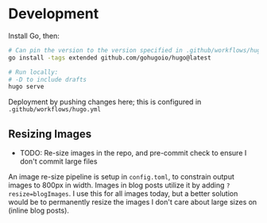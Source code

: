 
# Development

Install Go, then:

```sh
# Can pin the version to the version specified in .github/workflows/hugo.yml
go install -tags extended github.com/gohugoio/hugo@latest

# Run locally:
# -D to include drafts
hugo serve
```

Deployment by pushing changes here; this is configured in `.github/workflows/hugo.yml`

## Resizing Images
* TODO: Re-size images in the repo, and pre-commit check to ensure I don't commit large files

An image re-size pipeline is setup in `config.toml`, to constrain output images to 800px in width. Images in blog posts utilize it by adding `?resize=blogImages`. I use this for all images today, but a better solution would be to permanently resize the images I don't care about large sizes on (inline blog posts).